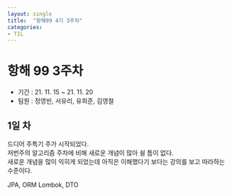 ```yaml
---
layout: single
title:  "항해99 4기 3주차"  
categories:
- TIL
---
```


# 항해 99 3주차
- 기간 : 21. 11. 15 ~ 21. 11. 20  
- 팀원 : 정영빈, 서유리, 유희준, 김영철

## 1일 차
드디어 주특기 주가 시작되었다.  
저번주의 알고리즘 주차에 비해 새로운 개념이 많아 쉴 틈이 없다.  
새로운 개념을 많이 익히게 되었는데 아직은 이해했다기 보다는 강의를 보고 따라하는 수준이다.  

JPA, ORM
Lombok, DTO
